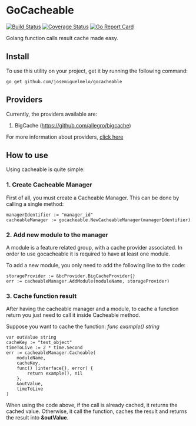 # GoCacheable
[![Build Status](https://travis-ci.org/josemiguelmelo/gocacheable.svg?branch=master)](https://travis-ci.org/josemiguelmelo/gocacheable)
[![Coverage Status](https://coveralls.io/repos/github/josemiguelmelo/gocacheable/badge.svg)](https://coveralls.io/github/josemiguelmelo/gocacheable)
[![Go Report Card](https://goreportcard.com/badge/github.com/josemiguelmelo/gocacheable)](https://goreportcard.com/report/github.com/josemiguelmelo/gocacheable)


Golang function calls result cache made easy.

## Install

To use this utility on your project, get it by running the following command:

```
go get github.com/josemiguelmelo/gocacheable
```


## Providers

Currently, the providers available are:

1) BigCache (https://github.com/allegro/bigcache)

For more information about providers, [click here](docs/providers)

## How to use

Using cacheable is quite simple: 

### 1. Create Cacheable Manager

First of all, you must create a Cacheable Manager. This can be done by calling a single method:

```
managerIdentifier := "manager_id"
cacheableManager := gocacheable.NewCacheableManager(managerIdentifier)
```

### 2. Add new module to the manager

A module is a feature related group, with a cache provider associated. 
In order to use gocacheable it is required to have at least one module.

To add a new module, you only need to add the following line to the code:

```
storageProvider := &bcProvider.BigCacheProvider{}
err := cacheableManager.AddModule(moduleName, storageProvider)
```

### 3. Cache function result

After having the cacheable manager and a module, to cache a function return you just need to call it inside Cacheable method.

Suppose you want to cache the function: *func example() string*

```
var outValue string
cacheKey := "test_object"
timeToLive := 2 * time.Second
err := cacheableManager.Cacheable(
    moduleName, 
    cacheKey, 
    func() (interface{}, error) {
        return example(), nil
    },
    &outValue,
    timeToLive
)
```

When using the code above, if the call is already cached, it returns the cached value. Otherwise, it call the function, caches the result and returns the result into **&outValue**.
